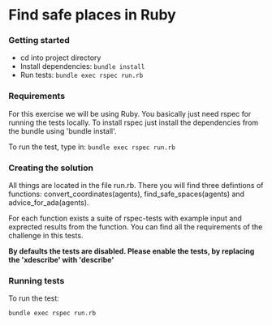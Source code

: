 # Find safe places in Ruby

### Getting started

- cd into project directory
- Install dependencies: `bundle install`
- Run tests: `bundle exec rspec run.rb`

### Requirements

For this exercise we will be using Ruby. You basically just need rspec for running the tests locally. To install rspec just install the dependencies from the bundle using 'bundle install'.

To run the test, type in: `bundle exec rspec run.rb`

### Creating the solution

All things are located in the file run.rb. There you will find three defintions of functions: convert_coordinates(agents), find_safe_spaces(agents) and advice_for_ada(agents).

For each function exists a suite of rspec-tests with example input and exprected results from the function. You can find all the requirements of the challenge in this tests.

__By defaults the tests are disabled. Please enable the tests, by replacing the 'xdescribe' with 'describe'__

### Running tests

To run the test:

```
bundle exec rspec run.rb
```
